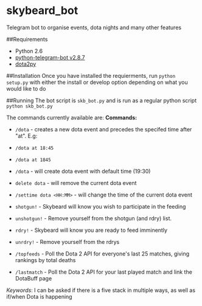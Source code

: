 # skybeard_bot
Telegram bot to organise events, dota nights and many other features

##Requirements
- Python 2.6
- [python-telegram-bot v2.8.7](https://github.com/leandrotoledo/python-telegram-bot)
- [dota2py](https://github.com/andrewsnowden/dota2py)


##Installation
Once you have installed the requierments, run `python setup.py` with either the install or develop option depending on what you would like to do

##Running
The bot script is `skb_bot.py` and is run as a regular python script
```python skb_bot.py```

The commands currently available are:
**Commands:**
* `/dota` - creates a new dota event and precedes the specifed time after "at". E.g:
 * `/dota at 18:45`
 * `/dota at 1845`
 * `/dota` - will create dota event with default time (19:30)
    
* `delete dota` - will remove the current dota event
    
* `/settime dota <HH:MM>` - will change the time of the current dota event
    
* `shotgun!` - Skybeard will know you wish to participate in the feeding
* `unshotgun!` - Remove yourself from the shotgun (and rdry) list.
    
* `rdry!` - Skybeard will know you are ready to feed imminently
* `unrdry!` - Remove yourself from the rdrys
* `/topfeeds` - Poll the Dota 2 API for everyone's last 25 matches, giving rankings by total deaths
* `/lastmatch` - Poll the Dota 2 API for your last played match and link the DotaBuff page
    
*Keywords*:
  I can be asked if there is a five stack in multiple ways, as well as if/when Dota is happening
    
  





